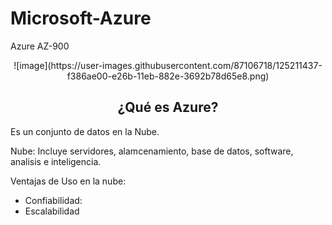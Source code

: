 # Microsoft-Azure
 Azure AZ-900
 
 <div align="center">
 ![image](https://user-images.githubusercontent.com/87106718/125211437-f386ae00-e26b-11eb-882e-3692b78d65e8.png)
 </div>

 
 <div align ="center">
  <h2>¿Qué es Azure?</h2>
 </div>
 Es un conjunto de datos en la Nube.
 
Nube: Incluye servidores, alamcenamiento, base de datos, software, analisis e inteligencia.
 
Ventajas de Uso en la nube:

 - Confiabilidad: 
 - Escalabilidad

